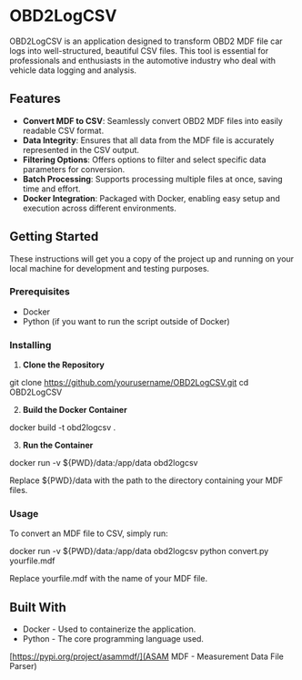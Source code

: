 # OBD2LogCSV

OBD2LogCSV is an application designed to transform OBD2 MDF file car logs into well-structured, beautiful CSV files. This tool is essential for professionals and enthusiasts in the automotive industry who deal with vehicle data logging and analysis.

## Features

- **Convert MDF to CSV**: Seamlessly convert OBD2 MDF files into easily readable CSV format.
- **Data Integrity**: Ensures that all data from the MDF file is accurately represented in the CSV output.
- **Filtering Options**: Offers options to filter and select specific data parameters for conversion.
- **Batch Processing**: Supports processing multiple files at once, saving time and effort.
- **Docker Integration**: Packaged with Docker, enabling easy setup and execution across different environments.

## Getting Started

These instructions will get you a copy of the project up and running on your local machine for development and testing purposes.

### Prerequisites

- Docker
- Python (if you want to run the script outside of Docker)

### Installing

1. **Clone the Repository**

git clone https://github.com/yourusername/OBD2LogCSV.git
cd OBD2LogCSV

2. **Build the Docker Container**

docker build -t obd2logcsv .

3. **Run the Container**

docker run -v ${PWD}/data:/app/data obd2logcsv

Replace ${PWD}/data with the path to the directory containing your MDF files.

### Usage

To convert an MDF file to CSV, simply run:

docker run -v ${PWD}/data:/app/data obd2logcsv python convert.py yourfile.mdf

Replace yourfile.mdf with the name of your MDF file.

## Built With

- Docker - Used to containerize the application.
- Python - The core programming language used.

[https://pypi.org/project/asammdf/](ASAM MDF - Measurement Data File Parser)
